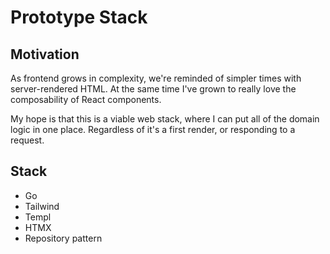 # Prototype Stack

## Motivation

As frontend grows in complexity, we're reminded of simpler times with server-rendered HTML. At the same time I've grown to really love the composability of React components.

My hope is that this is a viable web stack, where I can put all of the domain logic in one place. Regardless of it's a first render, or responding to a request.

## Stack

- Go
- Tailwind
- Templ
- HTMX
- Repository pattern
